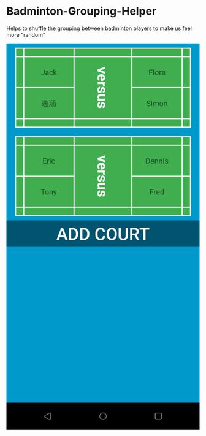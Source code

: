 # Badminton-Grouping-Helper
Helps to shuffle the grouping between badminton players to make us feel more "random"

![MATCHES](https://github.com/landicefu/Badminton-Grouping-Helper/blob/master/screenshots/courts.png?raw=true)
